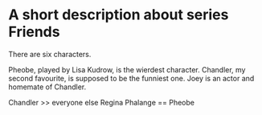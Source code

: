 A short description about series Friends
=========================================
There are six characters.

Pheobe, played by Lisa Kudrow, is the wierdest character.
Chandler, my second favourite, is supposed to be the funniest one.
Joey is an actor and homemate of Chandler.

Chandler >> everyone else
Regina Phalange == Pheobe

